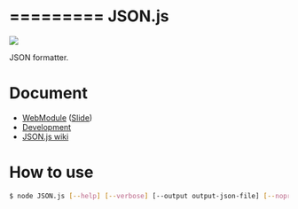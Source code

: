=========
JSON.js
=========

![](https://travis-ci.org/uupaa/JSON.js.png)

JSON formatter.

# Document

- [WebModule](https://github.com/uupaa/WebModule) ([Slide](http://uupaa.github.io/Slide/slide/WebModule/index.html))
- [Development](https://github.com/uupaa/WebModule/wiki/Development)
- [JSON.js wiki](https://github.com/uupaa/JSON.js/wiki/JSON)


# How to use

```sh
$ node JSON.js [--help] [--verbose] [--output output-json-file] [--nopretty] [--nosort] input-json-file
```

